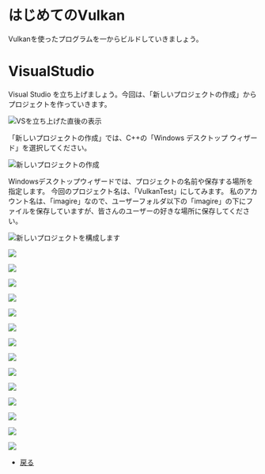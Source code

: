 # はじめてのVulkan

Vulkanを使ったプログラムを一からビルドしていきましょう。

# VisualStudio

Visual Studio を立ち上げましょう。今回は、「新しいプロジェクトの作成」からプロジェクトを作っていきます。

![VSを立ち上げた直後の表示](3/vs1.png "VSを立ち上げた直後の表示")

「新しいプロジェクトの作成」では、C++の「Windows デスクトップ ウィザード」を選択してください。

![新しいプロジェクトの作成](3/vs2.png "新しいプロジェクトの作成")

Windowsデスクトップウィザードでは、プロジェクトの名前や保存する場所を指定します。
今回のプロジェクト名は、「VulkanTest」にしてみます。
私のアカウント名は、「imagire」なので、ユーザーフォルダ以下の「imagire」の下にファイルを保存していますが、皆さんのユーザーの好きな場所に保存してください。

![新しいプロジェクトを構成します](3/vs3.png "新しいプロジェクトを構成します")

![](3/vs4.png "")

![](3/vs5.png "")

![](3/vs6.png "")

![](3/vs7.png "")

![](3/vs8.png "")

![](3/vs9.png "")

![](3/vs10.png "")

![](3/vs11.png "")

![](3/vs12.png "")

![](3/vs13.png "")

![](3/vs14.png "")

![](3/vs15.png "")

![](3/vs16.png "")

![](3/vs17.png "")

* [戻る](./)
